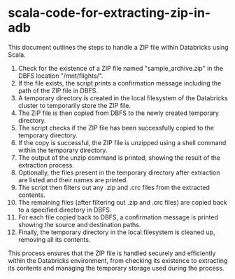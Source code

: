 # scala-code-for-extracting-zip-in-adb

This document outlines the steps to handle a ZIP file within Databricks using Scala.

1. Check for the existence of a ZIP file named "sample_archive.zip" in the DBFS location "/mnt/flights/".
2. If the file exists, the script prints a confirmation message including the path of the ZIP file in DBFS.
3. A temporary directory is created in the local filesystem of the Databricks cluster to temporarily store the ZIP file.
4. The ZIP file is then copied from DBFS to the newly created temporary directory.
5. The script checks if the ZIP file has been successfully copied to the temporary directory.
6. If the copy is successful, the ZIP file is unzipped using a shell command within the temporary directory.
7. The output of the unzip command is printed, showing the result of the extraction process.
8. Optionally, the files present in the temporary directory after extraction are listed and their names are printed.
9. The script then filters out any .zip and .crc files from the extracted contents.
10. The remaining files (after filtering out .zip and .crc files) are copied back to a specified directory in DBFS.
11. For each file copied back to DBFS, a confirmation message is printed showing the source and destination paths.
12. Finally, the temporary directory in the local filesystem is cleaned up, removing all its contents.

This process ensures that the ZIP file is handled securely and efficiently within the Databricks environment, from checking its existence to extracting its contents and managing the temporary storage used during the process.
